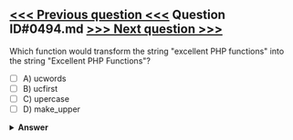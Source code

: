 [<<< Previous question <<<](0493.md)   Question ID#0494.md   [>>> Next question >>>](0495.md)
---

Which function would transform the string "excellent PHP functions" into the string "Excellent PHP Functions"?

- [ ] A) ucwords
- [ ] B) ucfirst
- [ ] C) upercase
- [ ] D) make_upper

<details><summary><b>Answer</b></summary>
<p>
  Answer: <strong>A</strong>
</p>
</details>
